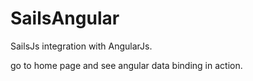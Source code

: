 SailsAngular
============

SailsJs integration with AngularJs.

go to home page and see angular data binding in action.
